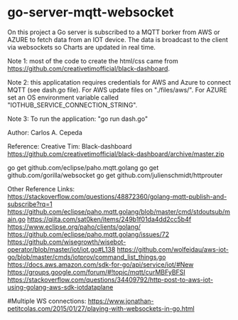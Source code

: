 # go-server-mqtt-websocket

On this project a Go server is subscribed to a MQTT borker from AWS or AZURE to fetch data from an IOT device.
The data is broadcast to the client via websockets so Charts are updated in real time.


Note 1: most of the code to create the html/css came from https://github.com/creativetimofficial/black-dashboard.

Note 2: this applicatation requires credentials for AWS and Azure to connect MQTT (see dash.go file). 
For AWS update files on "./files/aws/". For AZURE set an OS environment variable called "IOTHUB_SERVICE_CONNECTION_STRING".

Note 3: To run the application: "go run dash.go"

Author: Carlos A. Cepeda


Reference:
Creative Tim: Black-dashboard
https://github.com/creativetimofficial/black-dashboard/archive/master.zip


go get github.com/eclipse/paho.mqtt.golang
go get github.com/gorilla/websocket
go get github.com/julienschmidt/httprouter


Other Reference Links:
https://stackoverflow.com/questions/48872360/golang-mqtt-publish-and-subscribe?rq=1
https://github.com/eclipse/paho.mqtt.golang/blob/master/cmd/stdoutsub/main.go
https://qiita.com/sat0ken/items/249b1f01da4dd2cc5b4f
https://www.eclipse.org/paho/clients/golang/
https://github.com/eclipse/paho.mqtt.golang/issues/72
https://github.com/wisegrowth/wisebot-operator/blob/master/iot/iot.go#L138
https://github.com/wolfeidau/aws-iot-go/blob/master/cmds/iotprov/command_list_things.go
https://docs.aws.amazon.com/sdk-for-go/api/service/iot/#New
https://groups.google.com/forum/#!topic/mqtt/curMBFyBFSI
https://stackoverflow.com/questions/34409792/http-post-to-aws-iot-using-golang-aws-sdk-iotdataplane

#Multiple WS connections:
https://www.jonathan-petitcolas.com/2015/01/27/playing-with-websockets-in-go.html
